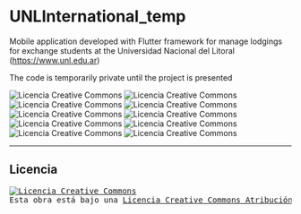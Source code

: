 # UNLInternational_temp
Mobile application developed with Flutter framework for manage lodgings for exchange students at the Universidad Nacional del Litoral (https://www.unl.edu.ar)

The code is temporarily private until the project is presented

<img alt="Licencia Creative Commons" style="border-width:0" src="https://i.imgflip.com/461ljr.gif" />
<img alt="Licencia Creative Commons" style="border-width:0" src="https://i.imgflip.com/461luc.gif" />
<img alt="Licencia Creative Commons" style="border-width:0" src="https://i.imgflip.com/461lw4.gif" />
<img alt="Licencia Creative Commons" style="border-width:0" src="https://i.imgflip.com/461lyf.gif" />
<img alt="Licencia Creative Commons" style="border-width:0" src="https://i.imgflip.com/461m2s.gif" />
<img alt="Licencia Creative Commons" style="border-width:0" src="https://i.imgflip.com/461m8f.gif" />
<img alt="Licencia Creative Commons" style="border-width:0" src="https://i.imgflip.com/461ma4.gif" />
<img alt="Licencia Creative Commons" style="border-width:0" src="https://i.imgflip.com/461mbk.gif" />
<img alt="Licencia Creative Commons" style="border-width:0" src="https://i.imgflip.com/461mde.gif" />
<img alt="Licencia Creative Commons" style="border-width:0" src="https://i.imgflip.com/461mbk.gif" />


--------------------------------

## Licencia

<pre>
<a rel="license" href="http://creativecommons.org/licenses/by-nc-sa/4.0/"><img alt="Licencia Creative Commons" style="border-width:0" src="https://i.creativecommons.org/l/by-nc-sa/4.0/88x31.png" /></a><br />Esta obra está bajo una <a rel="license" href="http://creativecommons.org/licenses/by-nc-sa/4.0/">Licencia Creative Commons Atribución-NoComercial-CompartirIgual 4.0 Internacional</a>. 

<pre>
